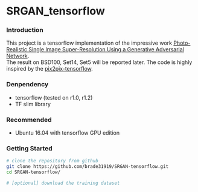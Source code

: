 # SRGAN_tensorflow

### Introduction
This project is a tensorflow implementation of the impressive work  [Photo-Realistic Single Image Super-Resolution Using a Generative Adversarial Network](https://arxiv.org/pdf/1704.02470v1.pdf). <br />
The result on BSD100, Set14, Set5 will be reported later. The code is highly inspired by the [pix2pix-tensorflow](https://github.com/affinelayer/pix2pix-tensorflow).
 
### Denpendency
* tensorflow (tested on r1.0, r1.2)
* TF slim library

### Recommended
* Ubuntu 16.04 with tensorflow GPU edition

### Getting Started

```bash
# clone the repository from github
git clone https://github.com/brade31919/SRGAN-tensorflow.git
cd SRGAN-tensorflow/

# [optional] download the training dataset

```
